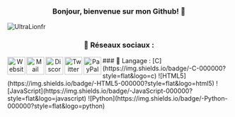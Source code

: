 <div align="center">
 
### Bonjour, bienvenue sur mon Github! <span class="wave">👋</span></h1>
<p align="left"> <img src="https://komarev.com/ghpvc/?username=UltraLionfr" alt="UltraLionfr" /> </p>
</div>  

<div align="center">
 
 ### 🔗 Réseaux sociaux :

<a href="https://ultralion.ml" title="Website">
  <img align="left" alt="Website" width="40px" src="https://cdn.ultralion.online/storage/img/website.png" />
</a>
<a href="mailto:ultralionfr@gmail.com?subject=[GitHub]%20Contact%20for%20..." title="Mail">
  <img align="left" alt="Mail" width="40px" src="https://cdn.ultralion.online/storage/img/mail.png" />
</a>
<a href="https://discord.gg/VAm5zqe" title="Discord">
  <img align="left" alt="Discord" width="40px" src="https://cdn.ultralion.online/storage/img/discord.png" />
</a>
<a href="https://www.twitter.com/UltraLion__" title="Twitter">
  <img align="left" alt="Twitter" width="40px" src="https://cdn.ultralion.online/storage/img/twitter.png" />
</a>
<a href="https://paypal.me/ultralionfr" title="PayPal">
  <img align="left" alt="PayPal" width="40px" src="https://cdn.ultralion.online/storage/img/paypal.png" />
</a>
</div>
### 🔗 Langage :
<a>[C](https://img.shields.io/badge/-C-000000?style=flat&logo=c)</a>
<a>![HTML5](https://img.shields.io/badge/-HTML5-000000?style=flat&logo=html5)</a>
<a>![JavaScript](https://img.shields.io/badge/-JavaScript-000000?style=flat&logo=javascript)</a>
<a>![Python](https://img.shields.io/badge/-Python-000000?style=flat&logo=python)</a>
